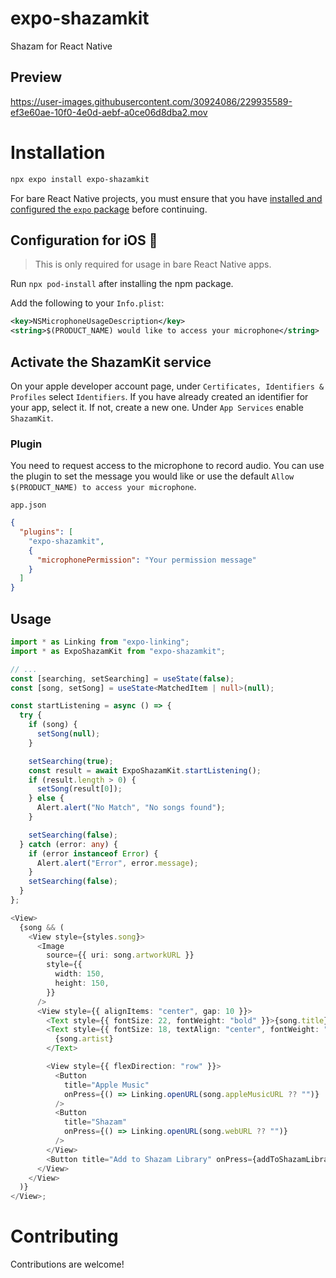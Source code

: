 # expo-shazamkit

Shazam for React Native

## Preview

https://user-images.githubusercontent.com/30924086/229935589-ef3e60ae-10f0-4e0d-aebf-a0ce06d8dba2.mov

# Installation

```sh
npx expo install expo-shazamkit
```

For bare React Native projects, you must ensure that you have [installed and configured the `expo` package](https://docs.expo.dev/bare/installing-expo-modules/) before continuing.

## Configuration for iOS 🍏

> This is only required for usage in bare React Native apps.

Run `npx pod-install` after installing the npm package.

Add the following to your `Info.plist`:

```xml
<key>NSMicrophoneUsageDescription</key>
<string>$(PRODUCT_NAME) would like to access your microphone</string>
```

## Activate the ShazamKit service

On your apple developer account page, under `Certificates, Identifiers & Profiles` select `Identifiers`. If you have already created an identifier for your app, select it. If not, create a new one. Under `App Services` enable `ShazamKit`.

### Plugin

You need to request access to the microphone to record audio. You can use the plugin to set the message you would like or use the default `Allow $(PRODUCT_NAME) to access your microphone`.

`app.json`

```json
{
  "plugins": [
    "expo-shazamkit",
    {
      "microphonePermission": "Your permission message"
    }
  ]
}
```

## Usage

```ts
import * as Linking from "expo-linking";
import * as ExpoShazamKit from "expo-shazamkit";

// ...
const [searching, setSearching] = useState(false);
const [song, setSong] = useState<MatchedItem | null>(null);

const startListening = async () => {
  try {
    if (song) {
      setSong(null);
    }

    setSearching(true);
    const result = await ExpoShazamKit.startListening();
    if (result.length > 0) {
      setSong(result[0]);
    } else {
      Alert.alert("No Match", "No songs found");
    }

    setSearching(false);
  } catch (error: any) {
    if (error instanceof Error) {
      Alert.alert("Error", error.message);
    }
    setSearching(false);
  }
};

<View>
  {song && (
    <View style={styles.song}>
      <Image
        source={{ uri: song.artworkURL }}
        style={{
          width: 150,
          height: 150,
        }}
      />
      <View style={{ alignItems: "center", gap: 10 }}>
        <Text style={{ fontSize: 22, fontWeight: "bold" }}>{song.title}</Text>
        <Text style={{ fontSize: 18, textAlign: "center", fontWeight: "600" }}>
          {song.artist}
        </Text>

        <View style={{ flexDirection: "row" }}>
          <Button
            title="Apple Music"
            onPress={() => Linking.openURL(song.appleMusicURL ?? "")}
          />
          <Button
            title="Shazam"
            onPress={() => Linking.openURL(song.webURL ?? "")}
          />
        </View>
        <Button title="Add to Shazam Library" onPress={addToShazamLibrary} />
      </View>
    </View>
  )}
</View>;
```

# Contributing

Contributions are welcome!
